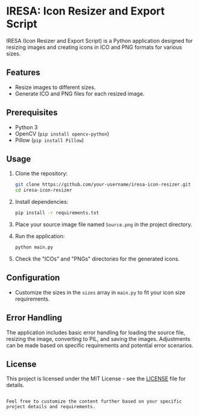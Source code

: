 # IRESA: Icon Resizer and Export Script

IRESA (Icon Resizer and Export Script) is a Python application designed for resizing images and creating icons in ICO and PNG formats for various sizes.

## Features

- Resize images to different sizes.
- Generate ICO and PNG files for each resized image.

## Prerequisites

- Python 3
- OpenCV (`pip install opencv-python`)
- Pillow (`pip install Pillow`)

## Usage

1. Clone the repository:

   ```bash
   git clone https://github.com/your-username/iresa-icon-resizer.git
   cd iresa-icon-resizer
   ```

2. Install dependencies:

   ```bash
   pip install -r requirements.txt
   ```

3. Place your source image file named `Source.png` in the project directory.

4. Run the application:

   ```bash
   python main.py
   ```

5. Check the "ICOs" and "PNGs" directories for the generated icons.

## Configuration

- Customize the sizes in the `sizes` array in `main.py` to fit your icon size requirements.

## Error Handling

The application includes basic error handling for loading the source file, resizing the image, converting to PIL, and saving the images. Adjustments can be made based on specific requirements and potential error scenarios.

## License

This project is licensed under the MIT License - see the [LICENSE](LICENSE) file for details.
```

Feel free to customize the content further based on your specific project details and requirements.
